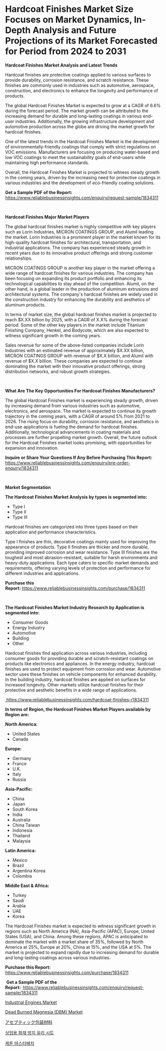 <p><h1>Hardcoat Finishes Market Size Focuses on Market Dynamics, In-Depth Analysis and Future Projections of its Market Forecasted for Period from 2024 to 2031</h1></p><p><strong>Hardcoat Finishes Market Analysis and Latest Trends</strong></p>
<p><p>Hardcoat finishes are protective coatings applied to various surfaces to provide durability, corrosion resistance, and scratch resistance. These finishes are commonly used in industries such as automotive, aerospace, construction, and electronics to enhance the longevity and performance of products.</p><p>The global Hardcoat Finishes Market is expected to grow at a CAGR of 6.6% during the forecast period. The market growth can be attributed to the increasing demand for durable and long-lasting coatings in various end-user industries. Additionally, the growing infrastructure development and automotive production across the globe are driving the market growth for hardcoat finishes.</p><p>One of the latest trends in the Hardcoat Finishes Market is the development of environmentally-friendly coatings that comply with strict regulations on VOC emissions. Manufacturers are focusing on producing water-based and low VOC coatings to meet the sustainability goals of end-users while maintaining high performance standards.</p><p>Overall, the Hardcoat Finishes Market is projected to witness steady growth in the coming years, driven by the increasing need for protective coatings in various industries and the development of eco-friendly coating solutions.</p></p>
<p><strong>Get a Sample PDF of the Report:&nbsp;</strong> <a href="https://www.reliablebusinessinsights.com/enquiry/request-sample/1834311">https://www.reliablebusinessinsights.com/enquiry/request-sample/1834311</a></p>
<p>&nbsp;</p>
<p><strong>Hardcoat Finishes Major Market Players</strong></p>
<p><p>The global hardcoat finishes market is highly competitive with key players such as Lorin Industries, MICRON COATINGS GROUP, and Alumil leading the market. Lorin Industries is a prominent player in the market known for its high-quality hardcoat finishes for architectural, transportation, and industrial applications. The company has experienced steady growth in recent years due to its innovative product offerings and strong customer relationships.</p><p>MICRON COATINGS GROUP is another key player in the market offering a wide range of hardcoat finishes for various industries. The company has been focusing on expanding its product portfolio and enhancing its technological capabilities to stay ahead of the competition. Alumil, on the other hand, is a global leader in the production of aluminum extrusions and architectural systems. The company's hardcoat finishes are widely used in the construction industry for enhancing the durability and aesthetics of aluminum products.</p><p>In terms of market size, the global hardcoat finishes market is projected to reach $X.XX billion by 2025, with a CAGR of X.X% during the forecast period. Some of the other key players in the market include Titanium Finishing Company, Henkel, and Bodycote, which are also expected to witness significant growth in the coming years.</p><p>Sales revenue for some of the above-listed companies include Lorin Industries with an estimated revenue of approximately $X.XX billion, MICRON COATINGS GROUP with revenue of $X.X billion, and Alumil with revenue of $X.X billion. These companies are expected to continue dominating the market with their innovative product offerings, strong distribution networks, and robust growth strategies.</p></p>
<p>&nbsp;</p>
<p><strong>What Are The Key Opportunities For Hardcoat Finishes Manufacturers?</strong></p>
<p><p>The global Hardcoat Finishes market is experiencing steady growth, driven by increasing demand from various industries such as automotive, electronics, and aerospace. The market is expected to continue its growth trajectory in the coming years, with a CAGR of around 5% from 2021 to 2026. The rising focus on durability, corrosion resistance, and aesthetics in end-use applications is fueling the demand for hardcoat finishes. Additionally, technological advancements in coating materials and processes are further propelling market growth. Overall, the future outlook for the Hardcoat Finishes market looks promising, with opportunities for expansion and innovation.</p></p>
<p><strong>Inquire or Share Your Questions If Any Before Purchasing This Report:</strong> <a href="https://www.reliablebusinessinsights.com/enquiry/pre-order-enquiry/1834311">https://www.reliablebusinessinsights.com/enquiry/pre-order-enquiry/1834311</a></p>
<p>&nbsp;</p>
<p><strong>Market Segmentation</strong></p>
<p><strong>The Hardcoat Finishes Market Analysis by types is segmented into:</strong></p>
<p><ul><li>Type I</li><li>Type II</li><li>Type III</li></ul></p>
<p><p>Hardcoat finishes are categorized into three types based on their application and performance characteristics. </p><p>Type I finishes are thin, decorative coatings mainly used for improving the appearance of products. Type II finishes are thicker and more durable, providing improved corrosion and wear resistance. Type III finishes are the toughest and most abrasion-resistant, suitable for harsh environments and heavy-duty applications. Each type caters to specific market demands and requirements, offering varying levels of protection and performance for different industries and applications.</p></p>
<p><strong>Purchase this Report:&nbsp;</strong><a href="https://www.reliablebusinessinsights.com/purchase/1834311">https://www.reliablebusinessinsights.com/purchase/1834311</a></p>
<p>&nbsp;</p>
<p><strong>The Hardcoat Finishes Market Industry Research by Application is segmented into:</strong></p>
<p><ul><li>Consumer Goods</li><li>Energy Industry</li><li>Automotive</li><li>Building</li><li>Other</li></ul></p>
<p><p>Hardcoat finishes find application across various industries, including consumer goods for providing durable and scratch-resistant coatings on products like electronics and appliances. In the energy industry, hardcoat finishes are used to protect equipment from corrosion and wear. Automotive sector uses these finishes on vehicle components for enhanced durability. In the building industry, hardcoat finishes are applied on surfaces for increased longevity. Other markets utilize hardcoat finishes for their protective and aesthetic benefits in a wide range of applications.</p></p>
<p><a href="https://www.reliablebusinessinsights.com/hardcoat-finishes-r1834311">&nbsp;https://www.reliablebusinessinsights.com/hardcoat-finishes-r1834311</a></p>
<p><strong>In terms of Region, the Hardcoat Finishes Market Players available by Region are:</strong></p>
<p>
    <p> <strong> North America: </strong>
        <ul>
            <li>United States</li>
            <li>Canada</li>
        </ul>
        </p> 
    <p> <strong> Europe: </strong>
        <ul>
            <li>Germany</li>
            <li>France</li>
            <li>U.K.</li>
            <li>Italy</li>
            <li>Russia</li>
        </ul>
        </p> 
    <p> <strong> Asia-Pacific: </strong>
        <ul>
            <li>China</li>
            <li>Japan</li>
            <li>South Korea</li>
            <li>India</li>
            <li>Australia</li>
            <li>China Taiwan</li>
            <li>Indonesia</li>
            <li>Thailand</li>
            <li>Malaysia</li>
        </ul>
        </p> 
    <p> <strong> Latin America: </strong>
        <ul>
            <li>Mexico</li>
            <li>Brazil</li>
            <li>Argentina Korea</li>
            <li>Colombia</li>
        </ul>
        </p> 
    <p> <strong> Middle East & Africa: </strong>
        <ul>
            <li>Turkey</li>
            <li>Saudi</li>
            <li>Arabia</li>
            <li>UAE</li>
            <li>Korea</li>
        </ul>
    </p>
    </p>
<p><p>The Hardcoat Finishes market is expected to witness significant growth in regions such as North America (NA), Asia-Pacific (APAC), Europe, United States (USA), and China. Among these regions, APAC is anticipated to dominate the market with a market share of 35%, followed by North America at 25%, Europe at 20%, China at 15%, and the USA at 5%. The market is projected to expand rapidly due to increasing demand for durable and long-lasting coatings across various industries.</p></p>
<p><strong>Purchase this Report: </strong><a href="https://www.reliablebusinessinsights.com/purchase/1834311">https://www.reliablebusinessinsights.com/purchase/1834311</a></p>
<p>&nbsp;<strong>Get a Sample PDF of the Report:&nbsp;&nbsp;</strong><a href="https://www.reliablebusinessinsights.com/enquiry/request-sample/1834311">https://www.reliablebusinessinsights.com/enquiry/request-sample/1834311</a></p>
<p><strong></strong></p>
<p><p><a href="https://issuu.com/reportprime-2/docs/industrial-engines-market-size-2030.pptx">Industrial Engines Market</a></p><p><a href="https://github.com/nhteumcc68/Market-Research-Report-List-1/blob/main/dead-burned-magnesia-dbm-market.md">Dead Burned Magnesia (DBM) Market</a></p><p><a href="https://medium.com/@attyourniture/%E6%AC%A1%E3%81%AE%E6%96%87%E7%AB%A0%E3%82%92%E6%97%A5%E6%9C%AC%E8%AA%9E%E3%81%AB%E7%BF%BB%E8%A8%B3%E3%81%97%E3%81%A6%E3%81%8F%E3%81%A0%E3%81%95%E3%81%84-2024%E5%B9%B4%E3%81%8B%E3%82%892031%E5%B9%B4%E3%81%BE%E3%81%A7%E3%81%AE%E7%84%A1%E8%8F%8C%E5%8C%85%E8%A3%85%E8%B3%87%E6%9D%90%E5%B8%82%E5%A0%B4%E3%81%AE%E6%88%90%E9%95%B7%E8%A6%8B%E9%80%9A%E3%81%97%E3%81%AF-%E5%B8%82%E5%A0%B4%E3%81%AE%E5%82%BE%E5%90%91%E5%88%86%E6%9E%90%E3%81%AB%E3%82%88%E3%82%8B%E5%BF%9C%E7%94%A8-%E5%9C%B0%E5%9F%9F%E3%81%AE%E8%A6%8B%E9%80%9A%E3%81%97-%E5%8F%8E%E7%9B%8A%E3%82%92%E8%80%83%E6%85%AE%E3%81%97%E3%81%A6-%E5%B9%B4%E9%96%93%E6%88%90%E9%95%B7%E7%8E%87-cagr-%E3%81%AF-%E3%81%AB%E8%A8%AD%E5%AE%9A%E3%81%95%E3%82%8C%E3%81%A6%E3%81%84%E3%81%BE%E3%81%99-38198181fda1">アセプティック包装材料</a></p><p><a href="https://medium.com/@willislebsack/%EC%83%81%EC%9A%A9-%EB%B0%A9%ED%99%94-%EC%9C%A0%EB%A6%AC-%EC%8B%9C%ED%8A%B8-%EC%8B%9C%EC%9E%A5-%EC%A0%84%EB%A7%9D-%EC%99%84%EC%A0%84%ED%95%9C-%EC%82%B0%EC%97%85-%EB%B6%84%EC%84%9D-2024-2031-27c3f36545f0">상업용 화재 방지 유리 시트</a></p><p><a href="https://github.com/brendon65677/Market-Research-Report-List-1/blob/main/6072808144089.md">케톤 마스터배치</a></p></p>
